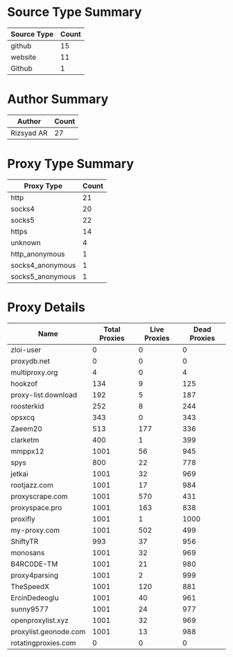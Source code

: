 # Source Type Summary

| Source Type | Count |
|-------------|-------|
| github | 15 |
| website | 11 |
| Github | 1 |


# Author Summary

| Author | Count |
|--------|-------|
| Rizsyad AR | 27 |


# Proxy Type Summary

| Proxy Type | Count |
|------------|-------|
| http | 21 |
| socks4 | 20 |
| socks5 | 22 |
| https | 14 |
| unknown | 4 |
| http_anonymous | 1 |
| socks4_anonymous | 1 |
| socks5_anonymous | 1 |


# Proxy Details

| Name | Total Proxies | Live Proxies | Dead Proxies |
|------|---------------|--------------|---------------|
| zloi-user | 0 | 0 | 0 |
| proxydb.net | 0 | 0 | 0 |
| multiproxy.org | 4 | 0 | 4 |
| hookzof | 134 | 9 | 125 |
| proxy-list.download | 192 | 5 | 187 |
| roosterkid | 252 | 8 | 244 |
| opsxcq | 343 | 0 | 343 |
| Zaeem20 | 513 | 177 | 336 |
| clarketm | 400 | 1 | 399 |
| mmppx12 | 1001 | 56 | 945 |
| spys | 800 | 22 | 778 |
| jetkai | 1001 | 32 | 969 |
| rootjazz.com | 1001 | 17 | 984 |
| proxyscrape.com | 1001 | 570 | 431 |
| proxyspace.pro | 1001 | 163 | 838 |
| proxifly | 1001 | 1 | 1000 |
| my-proxy.com | 1001 | 502 | 499 |
| ShiftyTR | 993 | 37 | 956 |
| monosans | 1001 | 32 | 969 |
| B4RC0DE-TM | 1001 | 21 | 980 |
| proxy4parsing | 1001 | 2 | 999 |
| TheSpeedX | 1001 | 120 | 881 |
| ErcinDedeoglu | 1001 | 40 | 961 |
| sunny9577 | 1001 | 24 | 977 |
| openproxylist.xyz | 1001 | 32 | 969 |
| proxylist.geonode.com | 1001 | 13 | 988 |
| rotatingproxies.com | 0 | 0 | 0 |
